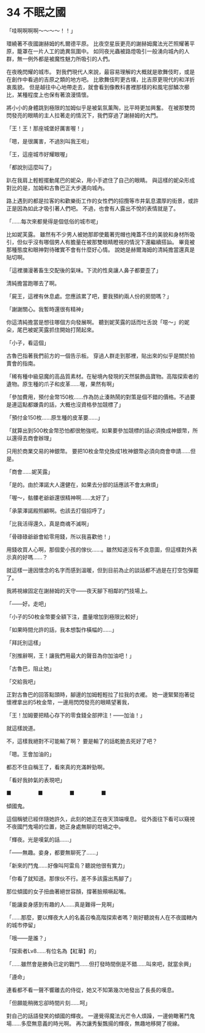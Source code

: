 # 34 不眠之國

「哇啊啊啊啊～～～～！！」

環繞著不夜國謝赫姆的札爾德平原。
比夜空星辰更亮的謝赫姆魔法光芒照耀著平原，籠罩在一片人工的詭異氛圍中。
如同夜光蟲被路燈吸引一般湧向城內的人群，無一例外都是被魔性魅力所吸引的人們。

在夜晚閃耀的城市。
對我們現代人來說，最容易理解的大概就是歌舞伎町，或是在創作中看過的吉原之類的地方吧。
比歌舞伎町更古樸，比吉原更現代的和洋折衷風貌。
但是越往中心地帶走去，就會看到像教科書裡那樣的和風宅邸鱗次櫛比，某種程度上也保有著浪漫情懷。

將小小的身體跳到極限的加姆似乎是被氣氛薰陶，比平時更加興奮。
在被那雙閃閃發亮的眼睛的主人拉著走的情況下，我們穿過了謝赫姆的大門。

「王！王！那座城堡好厲害喔！」

「嗯，是很厲害，不過別叫我王啦」

「王，這座城市好耀眼喔」

「都說別這麼叫了」

趴在我肩上輕輕擺動尾巴的妮朵，用小手遮住了自己的眼睛。
與這樣的妮朵形成對比的是，加姆和古魯巴正大步邁向城內。

路上遇到的都是拉客的和歡樂街工作的女性們的招攬等市井氣息濃厚的街景，或許正是因為如此才吸引著人們吧。
不過，也會有人露出不悅的表情就是了。

「……每次來都覺得是個低俗的城市呢」

比如妮芙露。
雖然有不少男人被她那即使戴著兜帽也掩蓋不住的美貌和身材所吸引，但似乎沒有哪個男人有膽量在被那雙眼睛瞪視的情況下還繼續搭訕。
畢竟被那種態度和眼神對待確實不會有什麼好心情。
說她是赫爾海姆的清純擔當還真是貼切啊。

「這裡瀰漫著畜生交配後的氣味。下流的性臭讓人鼻子都要歪了」

清純擔當跑哪去了啊。

「屍王，這裡有休息處。您應該累了吧，要我預約兩人份的房間嗎？」

「謝謝關心。我暫時還很有精神」

你這清純擔當是想往哪個方向發展啊。
聽到妮芙露的話而吐舌說「噁～」的妮朵，尾巴被妮芙露抓住開始打鬧起來。

「小子，看這個」

古魯巴指著我們前方的一個告示板。
穿過人群走到那裡，貼出來的似乎是關於拍賣會的指南。

「稀有種中級惡魔的高品質素材。在秘境內發現的天然裝飾品寶物。高階探索者的遺物。原生種的爪子和皮革……喔，果然有啊」

「參加費用，預付金幣150枚……作為防止湊熱鬧的對策是個不錯的價格。不過要是連這點都嫌貴的話，大概也沒資格參加競標了」

「預付金150枚……原生種的皮革要……」

「就算出到500枚金幣恐怕都很勉強呢。如果要參加競標的話必須換成神銀幣，所以還得去商會辦理」

只用於商業交易的神銀幣。
要把10枚金幣兌換成1枚神銀幣必須向商會申請……但是。

「商會……妮芙露」

「是的。由於澤諾大人還健在，如果去分部的話應該不會太麻煩」

「喔～，骷髏老爺爺還很精神啊……太好了」

「承蒙澤諾殿照顧啊。也該去打個招呼了」

「比我活得還久，真是商魂不滅啊」

「骨碌碌爺爺會給零用錢，所以我喜歡他！」

用錢收買人心啊，那個愛小孩的傢伙……。雖然知道沒有不良意圖，但這樣對外表示真的好嗎……？

就這樣一邊因懷念的名字而感到溫暖，但到目前為止的談話都不過是在打空包彈罷了。

我將視線固定在謝赫姆的天守——夜天腳下相鄰的鬥技場上。

「——好。走吧」

「小子的50枚金幣要全額下注，盡量增加到極限比較好」

「如果時間允許的話，我本想製作橫幅的……」

「拜託別這樣」

「別推辭啊，王！讓我們用最大的聲音為你加油吧！」

「古魯巴，阻止她」

「交給我吧」

正對古魯巴的回答點頭時，腳邊的加姆輕輕拉了拉我的衣襬。
她一邊緊緊抱著從懷裡拿出的5枚金幣，一邊用閃閃發亮的眼睛望著我，

「王！加姆要把精心存下的零食錢全部押注！——加油！」

就這樣說道。

不，這樣我絕對不可能輸了啊？
要是輸了的話乾脆去死好了吧？

「嗯。王會加油的」

都忍不住自稱王了，看來真的充滿幹勁啊。

「看好我帥氣的表現吧」

■　　　　　■　　　　　■　　　　　■

傾國鬼。

這個稱號已經伴隨她許久，此刻的她正在夜天頂端嘆息。
從外面往下看可以窺視不夜國鬥鬼場的位置，她正身處無聊的坩堝之中。

「輝夜。光是嘆氣的話……」

「——無趣。妾身，都要無聊死了……」

「新來的鬥鬼……好像叫阿雷烏？聽說他很有實力」

「你看了就知道。那傢伙不行。差不多該露出馬腳了」

那位傾國的女子扭曲著絕世容顏，撐著臉頰噘起嘴。

「能讓妾身感到有趣的人……真是難得一見啊」

「……那麼，要以輝夜大人的名義召喚高階探索者嗎？剛好聽說有人在不夜國轄內的城市停留」

「哦——是誰？」

「探索者Lv8……有位名為【紅華】的」

「……雖然會是勝負已定的戰鬥……但打發時間倒是不錯……叫來吧，就當余興」

「遵命」

連看都不看一聲不響離去的侍從，她又不知第幾次地發出了長長的嘆息。

「但願能稍微忘卻時間片刻……呵」

對自己的話語發笑的傾國的輝夜。
一邊覺得魔法光芒令人煩躁，一邊俯瞰著鬥鬼場……多麼無意義的時光啊。
再次讓秀髮飄揚的輝夜，無趣地移開了視線。